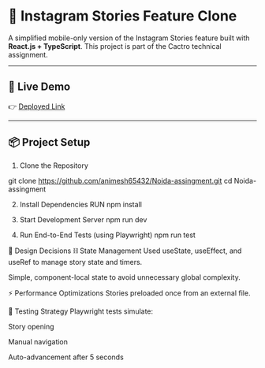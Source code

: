 # 📱 Instagram Stories Feature Clone

A simplified mobile-only version of the Instagram Stories feature built with **React.js + TypeScript**. This project is part of the Cactro technical assignment.

---

## 🚀 Live Demo

👉 [Deployed Link](https://noida-assingment.vercel.app/)  

---

## 📦 Project Setup

1. Clone the Repository

git clone https://github.com/animesh65432/Noida-assingment.git
cd  Noida-assingment

2. Install Dependencies
   RUN npm install
   
4. Start Development Server
   npm run dev

4. Run End-to-End Tests (using Playwright)
   npm run test

   
🧠 Design Decisions
⛓️ State Management
Used useState, useEffect, and useRef to manage story state and timers.

Simple, component-local state to avoid unnecessary global complexity.

⚡ Performance Optimizations
Stories preloaded once from an external file.

🧪 Testing Strategy
Playwright tests simulate:

Story opening

Manual navigation

Auto-advancement after 5 seconds

